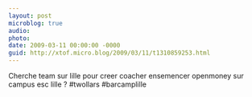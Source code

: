 ```yaml
---
layout: post
microblog: true
audio: 
photo: 
date: 2009-03-11 00:00:00 -0000
guid: http://xtof.micro.blog/2009/03/11/t1310859253.html
---
```

Cherche team sur lille pour creer coacher ensemencer  openmoney sur campus esc lille ? #twollars #barcamplille
